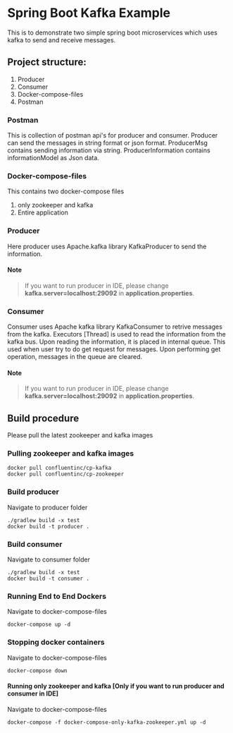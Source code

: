 # Spring Boot Kafka Example

This is to demonstrate two simple spring boot microservices which uses kafka to send and receive messages.

## Project structure:
1. Producer
2. Consumer
3. Docker-compose-files
4. Postman

### Postman
This is collection of postman api's for producer and consumer. Producer can send the messages in string format or json format. ProducerMsg contains sending information via string. ProducerInformation contains informationModel as Json data.

### Docker-compose-files
This contains two docker-compose files
1. only zookeeper and kafka
2. Entire application

### Producer
Here producer uses Apache.kafka library KafkaProducer to send the information. 

#### Note
>If you want to run producer in IDE, please change **kafka.server=localhost:29092** in  **application.properties**. 

### Consumer
Consumer uses Apache kafka library KafkaConsumer to retrive messages from the kafka.
Executors [Thread] is used to read the information from the kafka bus. Upon reading the information, it is placed in internal queue. This used when user try to do get request for messages. Upon performing get operation, messages in the queue are cleared.

#### Note
>If you want to run producer in IDE, please change **kafka.server=localhost:29092** in  **application.properties**. 


## Build procedure
Please pull the latest zookeeper and kafka images

### Pulling zookeeper and kafka images
```
docker pull confluentinc/cp-kafka
docker pull confluentinc/cp-zookeeper
```

### Build producer
Navigate to producer folder
```
./gradlew build -x test
docker build -t producer .
```

### Build consumer
Navigate to consumer folder
```
./gradlew build -x test
docker build -t consumer .
```

### Running End to End Dockers
Navigate to docker-compose-files
```
docker-compose up -d
```

### Stopping docker containers
Navigate to docker-compose-files
```
docker-compose down
```

#### Running only zookeeper and kafka [Only if you want to run producer and consumer in IDE]
Navigate to docker-compose-files
```
docker-compose -f docker-compose-only-kafka-zookeeper.yml up -d
```


